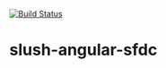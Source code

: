 [![Build Status](https://travis-ci.org/matt-newell/slush-angular-sfdc.svg?branch=master)](https://travis-ci.org/matt-newell/slush-angular-sfdc)

# slush-angular-sfdc

